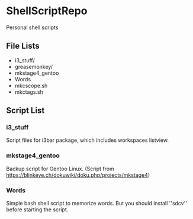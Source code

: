 # ShellScriptRepo
Personal shell scripts

## File Lists
* i3_stuff/
* greasemonkey/
* mkstage4_gentoo
* Words
* mkcscope.sh
* mkctags.sh

## Script List
### i3_stuff
Script files for i3bar package, which includes workspaces listview.

### mkstage4_gentoo
Backup script for Gentoo Linux. (Script from https://blinkeye.ch/dokuwiki/doku.php/projects/mkstage4)

### Words
Simple bash shell script to memorize words. But you should install ''sdcv'' before starting the script.

